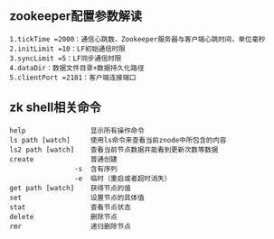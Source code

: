 ## zookeeper配置参数解读

    1.tickTime =2000：通信心跳数，Zookeeper服务器与客户端心跳时间，单位毫秒
    2.initLimit =10：LF初始通信时限
    3.syncLimit =5：LF同步通信时限
    4.dataDir：数据文件目录+数据持久化路径
    5.clientPort =2181：客户端连接端口
    
## zk shell相关命令
    
    help	            显示所有操作命令
    ls path [watch]	    使用ls命令来查看当前znode中所包含的内容
    ls2 path [watch]    查看当前节点数据并能看到更新次数等数据
    create	            普通创建
                    -s  含有序列
                    -e  临时（重启或者超时消失）
    get path [watch]	获得节点的值
    set	                设置节点的具体值
    stat	            查看节点状态
    delete	            删除节点
    rmr	                递归删除节点

